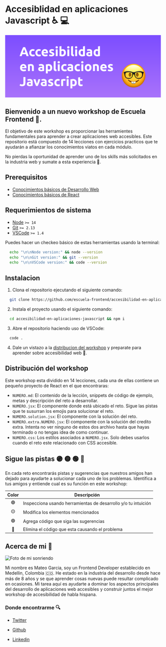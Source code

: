 # Accesiblidad en aplicaciones Javascript ♿️ 💻

![Banner titulado accesibilidad en aplicaciones Javascript](./assets/banner.svg)

## Bienvenido a un nuevo workshop de Escuela Frontend 👋.

El objetivo de este workshop es proporcionar las herramientes fundamentales para aprender a crear aplicaciones web accesibles. Este repositorio está compuesto de 14 lecciones con ejercicios practicos que te ayudarán a afianzar los conocimientos viatos en cada módulo.

No pierdas la oportunidad de aprender uno de los skills más solicitados en la industria web y sumate a esta experiencia 💪.

## Prerequisitos

- [Conocimientos básicos de Desarrollo Web](https://blog.teo-garcia.dev/que-demonios-es-desarrollo-web)
- [Conocimientos básicos de React](https://www.escuelafrontend.com/cursos/curso-practico-de-react)

## Requerimientos de sistema

- [Node](https://nodejs.org/) `>= 14`
- [Git](https://git-scm.com/) `>= 2.13`
- [VSCode](https://code.visualstudio.com/) `>= 1.4`

Puedes hacer un checkeo básico de estas herramientas usando la terminal:

```bash
  echo "\n\nNode version:" && node --version
  echo "\n\nGit version:" && git --version
  echo "\n\nVSCode version:" && code --version
```

## Instalacion

1. Clona el repositorio ejecutando el siguiente comando:

  ```bash
    git clone https://github.com/escuela-frontend/accesibilidad-en-aplicaciones-javascript
  ```
2. Instala el proyecto usando el siguiente comando:

  ```bash
    cd accesibilidad-en-aplicaciones-javascript && npm i
  ```

3. Abre el repositorio haciendo uso de VSCode:

```bash
  code .
```

4. Dale un vistazo a la [distribucion del workshop](#distribución-del-workshop) y preparate para aprender sobre accesibilidad web 🤘.

## Distribución del workshop

Este workshop esta dividido en 14 lecciones, cada una de ellas contiene un pequeño proyecto de React en el que encontraras:

- `NUMERO.md`: El contenido de la lección, snippets de código de ejemplo, metas y descripción del reto a desarrollar.
- `NUMERO.jsx`: El componente donde está ubicado el reto. Sigue las pistas que te susurran los emojis para solucionar el reto.
- `NUMERO.solution.jsx`: El componente con la solución del reto.
- `NUMERO.extra.NUMERO.jsx`: El componente con la solución del credito extra. Intenta no ver ninguno de estos dos archivo hasta que hayas terminado o no tengas idea de como continuar.
- `NUMERO.css`: Los estilos asociados a `NUMERO.jsx`. Solo debes usarlos cuando el reto este relacionado con CSS accesible.

## Sigue las pistas 🟣 🟡 🟢 🔴

En cada reto encontrarás pistas y sugerencias que nuestros amigos han dejado para ayudarte a solucionar cada uno de los problemas. Identifica a tus amigos y entiende cual es su función en este workshop:


| **Color** | **Descripción**|
|:---------:|----------------------------------------------------------------------|
| 🟣 | Inspecciona usando herramientas de desarrollo y/o tu intuición |
| 🟡 | Modifica los elementos mencionados |
| 🟢 | Agrega código que siga las sugerencias |
| 🔴 | Elimina el código que esta causando el problema|

## Acerca de mi 👋

![Foto de mi sonriendo](https://via.placeholder.com/1200x400/000/FFF)


Mi nombre es Mateo Garcia, soy un Frontend Developer establecido en Medellin, Colombia 🇨🇴. He estado en la industria del desarrollo desde hace más de 8 años y se que aprender cosas nuevas puede resultar complicado en ocasiones. Mi tarea aquí es ayudarte a dominar los aspectos principales del desarrollo de aplicaciones web accesibles y construir juntos el mejor workshop de accesibilidad de habla hispana.

### Donde encontrarme 🔍

- [Twitter](https://twitter.com/_teo_garcia)

- [Github](https://github.com/teo-garcia)

- [Linkedin](https://www.linkedin.com/in/teogarcia0)